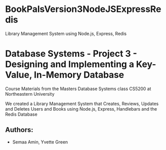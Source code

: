 # BookPalsVersion3NodeJSExpressRedis
Library Management System using Node.js, Express, Redis

# Database Systems - Project 3 - Designing and Implementing a Key-Value, In-Memory Database
Course Materials from the Masters Database Systems class CS5200 at Northeastern University

We created a Library Management System that Creates, Reviews, Updates and Deletes Users and Books using Node.js, Express, Handlebars and the Redis Database


## Authors:
* Semaa Amin, Yvette Green



